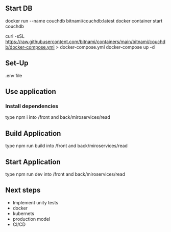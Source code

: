 ## Start DB
docker run --name couchdb bitnami/couchdb:latest
docker container start couchdb

curl -sSL https://raw.githubusercontent.com/bitnami/containers/main/bitnami/couchdb/docker-compose.yml > docker-compose.yml
docker-compose up -d

## Set-Up 
.env file

## Use application
### Install dependencies 
type npm i into /front and back/miroservices/read

## Build Application
type npm run build into /front and back/miroservices/read

## Start Application
type npm run dev into /front and back/miroservices/read

## Next steps
- Implement unity tests
- docker
- kubernets
- production model
- CI/CD
